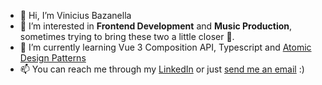 - 👋 Hi, I’m Vinicius Bazanella
- 👀 I’m interested in **Frontend Development** and **Music Production**, sometimes trying to bring these two a little closer 🎹.
- 🌱 I’m currently learning Vue 3 Composition API, Typescript and [Atomic Design Patterns](https://atomicdesign.bradfrost.com/table-of-contents/)
- 📫 You can reach me through my [LinkedIn](https://www.linkedin.com/in/viniciusbazanella/) or just [send me an email](mailto:vinicius.bazanella1@gmail.com) :)

